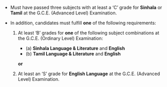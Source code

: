 - Must have passed three subjects with at least a ‘C’ grade for **Sinhala** or **Tamil** at the G.C.E. (Advanced Level) Examination.

- In addition, candidates must fulfill **one** of the following requirements:

   1. At least ‘B’ grades for **one** of the following subject combinations at the G.C.E. (Ordinary Level) Examination:
       - (a) **Sinhala Language & Literature** and **English**
       - (b) **Tamil Language & Literature** and **English**
       
       **or**
   
   2. At least an ‘S’ grade for **English Language** at the G.C.E. (Advanced Level) Examination.